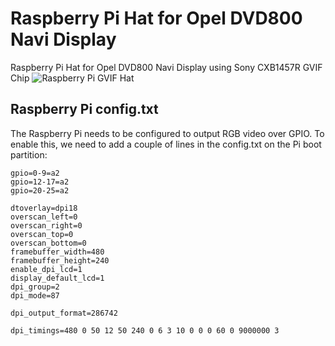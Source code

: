 # Raspberry Pi Hat for Opel DVD800 Navi Display
Raspberry Pi Hat for Opel DVD800 Navi Display using Sony CXB1457R GVIF Chip
![Raspberry Pi GVIF Hat](https://github.com/TheReal420BlazeIt/Opel_DVD800_Display_Pi_Hat/blob/56be2cc315e514791ff7a7c733535c60d4134883/img/pi_hat_2.jpeg)
## Raspberry Pi config.txt
The Raspberry Pi needs to be configured to output RGB video over GPIO. To enable this, we need to add a couple of lines in the config.txt on the Pi boot partition:

    gpio=0-9=a2
    gpio=12-17=a2
    gpio=20-25=a2
        
    dtoverlay=dpi18
    overscan_left=0
    overscan_right=0
    overscan_top=0
    overscan_bottom=0
    framebuffer_width=480
    framebuffer_height=240
    enable_dpi_lcd=1
    display_default_lcd=1
    dpi_group=2
    dpi_mode=87
        
    dpi_output_format=286742
        
    dpi_timings=480 0 50 12 50 240 0 6 3 10 0 0 0 60 0 9000000 3


